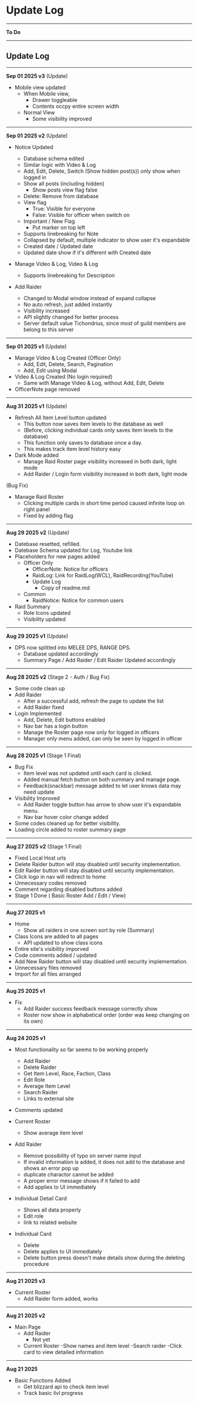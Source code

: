 # Update Log

---

**To Do**

---

## Update Log

---

**Sep 01 2025 v3** (Update)
- Mobile view updated
    - When Mobile view,
        - Drawer toggleable
        - Contents occpy entire screen width
    - Normal View
        - Some visibility improved

---

**Sep 01 2025 v2** (Update)
- Notice Updated
    - Database schema edited
    - Similar logic with Video & Log
    - Add, Edit, Delete, Switch (Show hidden post(s)) only show when logged in
    - Show all posts (including hidden)
        - Show posts view flag false
    - Delete: Remove from database
    - View flag
        - True: Visible for everyone
        - False: Visible for officer when switch on
    - Important / New Flag
        - Put marker on top left
    - Supports linebreaking for Note
    - Collapsed by default, multiple indicator to show user it's expandable
    - Created date / Updated date
    - Updated date show if it's different with Created date

- Manage Video & Log, Video & Log
    - Supports linebreaking for Description

- Add Raider
    - Changed to Modal window instead of expand collapse
    - No auto refresh, just added instantly
    - Visibility increased
    - API slightly changed for better process
    - Server default value Tichondrius, since most of guild members are belong to this server

---

**Sep 01 2025 v1** (Update)
- Manage Video & Log Created (Officer Only)
    - Add, Edit, Delete, Search, Pagination
    - Add, Edit using Modal
- Video & Log Created (No login required)
    - Same with Manage Video & Log, without Add, Edit, Delete
- OfficerNote page removed

---

**Aug 31 2025 v1** 
(Update)
- Refresh All Item Level button updated
    - This button now saves item levels to the database as well
    - (Before, clicking individual cards only saves item levels to the database)
    - This function only saves to database once a day.
    - This makes track item level history easy
- Dark Mode added
    - Manage Raid Roster page visibility increased in both dark, light mode
    - Add Raider / Login form visibility increased in both dark, light mode

(Bug Fix)
- Manage Raid Roster
    - Clicking multiple cards in short time period caused infinite loop on right panel
    - Fixed by adding flag

---

**Aug 29 2025 v2** (Update)
- Datebase resetted, refilled.
- Datebase Schema updated for Log, Youtube link
- Placeholders for new pages added
    - Officer Only
        - OfficerNote: Notice for officers
        - RaidLog: Link for RaidLog(WCL), RaidRecording(YouTube)
        - Update Log
            - Copy of readme.md
    - Common
        - RaidNotice: Notice for common users
- Raid Summary
    - Role Icons updated
    - Visibility updated

---

**Aug 29 2025 v1** (Update)
- DPS now splitted into MELEE DPS, RANGE DPS.
    - Database updated accordingly
    - Summary Page / Add Raider / Edit Raider Updated accordingly

---

**Aug 28 2025 v2** (Stage 2 - Auth / Bug Fix)
- Some code clean up
- Add Raider
    - After a successful add, refresh the page to update the list
    - Add Raider fixed
- Login Implemented
    - Add, Delete, Edit buttons enabled
    - Nav bar has a login button
    - Manage the Roster page now only for logged in officers
    - Manager only menu added, can only be seen by logged in officer

---

**Aug 28 2025 v1** (Stage 1 Final)
- Bug Fix
    - Item level was not updated until each card is clicked. 
    - Added manual fetch button on both summary and manage page.
    - Feedback(snackbar) message added to let user knows data may need update
- Visibility Improved
    - Add Raider toggle button has arrow to show user it's expandable menu.
    - Nav bar hover color change added
- Some codes cleaned up for better visibility.
- Loading circle added to roster summary page

---

**Aug 27 2025 v2** (Stage 1 Final)
- Fixed Local Host urls
- Delete Raider button will stay disabled until security implementation. 
- Edit Raider button will stay disabled until security implementation. 
- Click logo in nav will redirect to home
- Unnecessary codes removed
- Comment regarding disabled buttons added
- Stage 1 Done ( Basic Roster Add / Edit / View)

---

**Aug 27 2025 v1**
- Home
    - Show all raiders in one screen sort by role (Summary)
- Class Icons are added to all pages
    - API updated to show class icons
- Entire site's visibility imporved
- Code comments added / updated
- Add New Raider button will stay disabled until security implementation. 
- Unnecessary files removed
- Import for all files arranged

---

**Aug 25 2025 v1**
- Fix
    - Add Raider success feedback message correctly show
    - Roster now show in alphabetical order (order was keep changing on its own)


---

**Aug 24 2025 v1**
- Most functionality so far seems to be working properly
    - Add Raider
    - Delete Raider
    - Get Item Level, Race, Faction, Class
    - Edit Role
    - Average Item Level
    - Search Raider
    - Links to external site

- Comments updated
- Current Roster
    - Show average item level
- Add Raider
    - Remove possibility of typo on server name input
    - If invalid information is added, it does not add to the database and shows an error pop up
    - duplicate charactor cannot be added
    - A proper error message shows if it failed to add
    - Add applies to UI immediately
- Individual Detail Card
    - Shows all data properly
    - Edit role
    - link to related website
- Individual Card
    - Delete
    - Delete applies to UI immediately
    - Delete button press doesn't make details show during the deleting procedure

---

**Aug 21 2025 v3**
- Current Roster
    - Add Raider form added, works

---

**Aug 21 2025 v2**
- Main Page
    - Add Raider
        - Not yet
    - Current Roster
        -Show names and item level
        -Search raider
        -Click card to view detailed information

---

**Aug 21 2025**
- Basic Functions Added
    - Get blizzard api to check item level
    - Track basic ilvl progress
